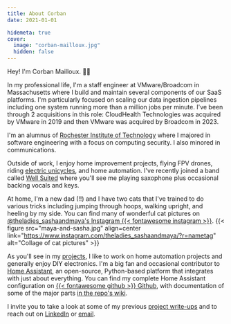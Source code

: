 ```yaml
---
title: About Corban
date: 2021-01-01

hidemeta: true
cover:
  image: "corban-mailloux.jpg"
  hidden: false
---
```


Hey! I'm Corban Mailloux. 👋🏼

In my professional life, I'm a staff engineer at VMware/Broadcom in Massachusetts where I build and maintain several components of our SaaS platforms. I'm particularly focused on scaling our data ingestion pipelines including one system running more than a million jobs per minute. I've been through 2 acquisitions in this role: CloudHealth Technologies was acquired by VMware in 2019 and then VMware was acquired by Broadcom in 2023.

I'm an alumnus of [Rochester Institute of Technology](https://www.rit.edu/computing/) where I majored in software engineering with a focus on computing security. I also minored in communications.

Outside of work, I enjoy home improvement projects, flying FPV drones, riding [electric unicycles](https://www.ewheels.com/product/new-king-song-16x-1554wh-battery-2000w-motor-3-wide-tire/), and home automation. I've recently joined a band called [Well Suited](http://www.youtube.com/@WellSuitedBand) where you'll see me playing saxophone plus occasional backing vocals and keys.

At home, I'm a new dad (!!) and I have two cats that I've trained to do various tricks including jumping through hoops, walking upright, and heeling by my side. You can find many of wonderful cat pictures on [@theladies_sashaandmaya's Instagram {{< fontawesome instagram >}}](https://www.instagram.com/theladies_sashaandmaya/?r=nametag).
{{< figure src="maya-and-sasha.jpg" align=center link="https://www.instagram.com/theladies_sashaandmaya/?r=nametag" alt="Collage of cat pictures" >}}

As you'll see in my [projects](/categories/projects/), I like to work on home automation projects and generally enjoy DIY electronics. I'm a big fan and occasional contributor to [Home Assistant](https://www.home-assistant.io/), an open-source, Python-based platform that integrates with just about everything. You can find my complete Home Assistant configuration on [{{< fontawesome github >}} Github](https://github.com/corbanmailloux/home-assistant-configuration), with documentation of some of the major parts [in the repo's wiki](https://github.com/corbanmailloux/home-assistant-configuration/wiki/Packages).

I invite you to take a look at some of my previous [project write-ups](/categories/projects/) and to reach out on [LinkedIn](https://www.linkedin.com/in/corbanmailloux) or [email](mailto:web@corb.co).
